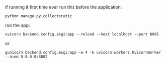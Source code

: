 if running it first time ever run this before the application:

    python manage.py collectstatic

run the app:

    uvicorn backend.config.asgi:app --reload --host localhost --port 8005

  or

    gunicorn backend.config.asgi:app -w 4 -k uvicorn.workers.UvicornWorker --bind 0.0.0.0:8002
